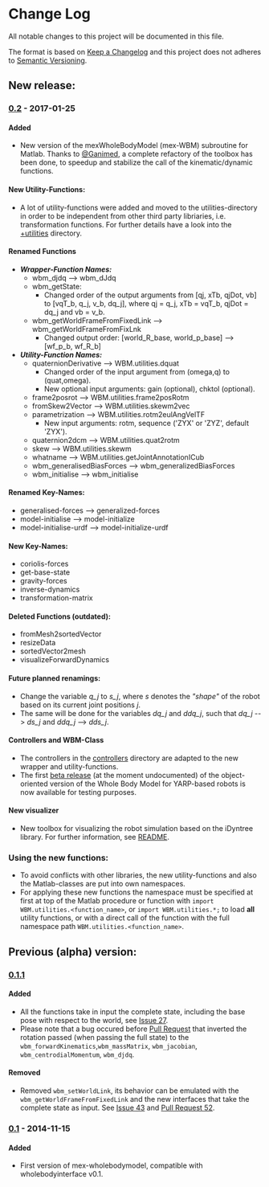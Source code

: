 # Change Log
All notable changes to this project will be documented in this file.

The format is based on [Keep a Changelog](http://keepachangelog.com/) 
and this project does not adheres to [Semantic Versioning](http://semver.org/).

## New release: 
### [0.2](https://github.com/robotology/mex-wholebodymodel/compare/recovery...master) - 2017-01-25

#### Added
- New version of the mexWholeBodyModel (mex-WBM) subroutine for Matlab. Thanks to [@Ganimed](https://github.com/Ganimed), a 
  complete refactory of the toolbox has been done, to speedup and stabilize the call of the kinematic/dynamic functions.

#### New Utility-Functions:
- A lot of utility-functions were added and moved to the utilities-directory in order to be independent from other
  third party libriaries, i.e. transformation functions. For further details have a look into the [+utilities](/mex-wholebodymodel/matlab/utilities/+WBM/+utilities/) directory.

#### Renamed Functions
- **_Wrapper-Function Names:_**
  - wbm_djdq --> wbm_dJdq
  - wbm_getState:
    - Changed order of the output arguments from [qj, xTb, qjDot, vb] to [vqT_b, q_j, v_b, dq_j], where
      qj = q_j, xTb = vqT_b, qjDot = dq_j and vb = v_b.
  - wbm_getWorldFrameFromFixedLink -->	wbm_getWorldFrameFromFixLnk
    - Changed output order:  [world_R_base, world_p_base] --> [wf_p_b, wf_R_b]
- **_Utility-Function Names:_**
  - quaternionDerivative --> WBM.utilities.dquat
    - Changed order of the input argument from (omega,q) to (quat,omega).
    - New optional input arguments: gain (optional), chktol (optional).
  - frame2posrot --> WBM.utilities.frame2posRotm
  - fromSkew2Vector --> WBM.utilities.skewm2vec
  - parametrization --> WBM.utilities.rotm2eulAngVelTF
    - New input arguments: rotm, sequence ('ZYX' or 'ZYZ', default 'ZYX'). 
  - quaternion2dcm --> WBM.utilities.quat2rotm
  - skew --> WBM.utilities.skewm
  - whatname --> WBM.utilities.getJointAnnotationICub
  - wbm_generalisedBiasForces --> wbm_generalizedBiasForces
  - wbm_initialise --> wbm_initialise 
  
#### Renamed Key-Names:
- generalised-forces --> generalized-forces
- model-initialise --> model-initialize
- model-initialise-urdf --> model-initialize-urdf
  
#### New Key-Names:
- coriolis-forces
- get-base-state
- gravity-forces
- inverse-dynamics
- transformation-matrix

#### Deleted Functions (outdated):
- fromMesh2sortedVector
- resizeData
- sortedVector2mesh
- visualizeForwardDynamics

#### Future planned renamings:
- Change the variable _q_j_ to _s_j_, where _s_ denotes the _"shape"_ of the robot based on its current
  joint positions _j_.
- The same will be done for the variables _dq_j_ and _ddq_j_, such that _dq_j_ --> _ds_j_ and _ddq_j_ --> _dds_j_.

#### Controllers and WBM-Class
- The controllers in the [controllers](/controllers) directory are adapted to the new wrapper and utility-functions.
- The first [beta release](/mex-wholebodymodel/matlab/wrappers/+WBM) (at the moment undocumented) of the object-oriented version of the Whole Body Model for YARP-based robots is now available for testing purposes.

#### New visualizer
- New toolbox for visualizing the robot simulation based on the iDyntree library. For further information, see [README](https://github.com/robotology/mex-wholebodymodel/blob/master/README.md).

### Using the new functions:
- To avoid conflicts with other libraries, the new utility-functions and also the Matlab-classes are put into own namespaces.
- For applying these new functions the namespace must be specified at first at top of the Matlab procedure or function with
  `import WBM.utilities.<function_name>`, or `import WBM.utilities.*;` to load **all** utility functions, or with
  a direct call of the function with the full namespace path `WBM.utilities.<function_name>`.

## Previous (alpha) version:
### [0.1.1]
[0.1.1]: https://github.com/robotology/mex-wholebodymodel/compare/v0.1...HEAD
#### Added
- All the functions take in input the complete state, including the base pose with respect to the world, 
  see [Issue 27](https://github.com/robotology/mex-wholebodymodel/issues/27).
- Please note that a bug occured before [Pull Request](https://github.com/robotology/mex-wholebodymodel/pull/57) that inverted
  the rotation passed (when passing the full state) to the `wbm_forwardKinematics`,`wbm_massMatrix`, `wbm_jacobian`, `wbm_centrodialMomentum`, `wbm_djdq`. 

#### Removed
- Removed `wbm_setWorldLink`, its behavior can be emulated with the `wbm_getWorldFrameFromFixedLink` and the new interfaces that take the complete
  state as input. 
  See [Issue 43](https://github.com/robotology/mex-wholebodymodel/issues/43) and [Pull Request 52](https://github.com/robotology/mex-wholebodymodel/pull/52).

### [0.1] - 2014-11-15
[0.1]: https://github.com/robotology/mex-wholebodymodel/compare/9fe87c...v0.1
#### Added
- First version of mex-wholebodymodel, compatible with wholebodyinterface v0.1. 
